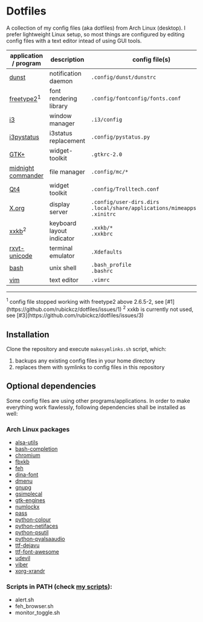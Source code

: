 # Dotfiles

A collection of my config files (aka dotfiles) from Arch Linux (desktop). I prefer lightweight Linux setup, so most things are configured by editing config files with a text editor intead of using GUI tools.

| application / program  | description | config file(s) |
| ------------- | ------------- | ------------- |
| [dunst](https://www.archlinux.org/packages/community/i686/dunst/) | notification daemon | `.config/dunst/dunstrc` |
| [freetype2](https://www.archlinux.org/packages/extra/x86_64/freetype2/)<sup>1</sup> | font rendering library | `.config/fontconfig/fonts.conf` |
| [i3](https://www.archlinux.org/groups/x86_64/i3/)  | window manager | `.i3/config` |
| [i3pystatus](https://www.archlinux.org/groups/x86_64/i3/)  | i3status replacement | `.config/pystatus.py` |
| [GTK+](https://www.archlinux.org/packages/extra/x86_64/gtk2/)  | widget-toolkit | `.gtkrc-2.0` |
| [midnight commander](https://www.archlinux.org/packages/community/x86_64/mc/)  | file manager | `.config/mc/*`  |
| [Qt4](https://www.archlinux.org/packages/extra/x86_64/freetype2/) | widget toolkit | `.config/Trolltech.conf` |
| [X.org](https://www.archlinux.org/packages/extra/x86_64/freetype2/) | display server | `.config/user-dirs.dirs`<br>`.local/share/applications/mimeapps.list`<br>`.xinitrc`  |
| [xxkb](https://www.archlinux.org/packages/community/x86_64/xxkb/)<sup>2</sup> | keyboard layout indicator |`.xxkb/*`<br>`.xxkbrc`  |
| [rxvt-unicode](https://www.archlinux.org/packages/community/x86_64/rxvt-unicode/) | terminal emulator | `.Xdefaults` |
| [bash](https://www.archlinux.org/packages/core/x86_64/bash/) | unix shell | `.bash_profile`<br>`.bashrc`  |
| [vim](https://www.archlinux.org/packages/extra/x86_64/gvim/)  | text editor | `.vimrc` |

<hr>
<sup>1</sup> config file stopped working with freetype2 above 2.6.5-2, see [#1](https://github.com/rubickcz/dotfiles/issues/1)  
<sup>2</sup> xxkb is currently not used, see [#3](https://github.com/rubickcz/dotfiles/issues/3)

## Installation

Clone the repository and execute `makesymlinks.sh` script, which:

1. backups any existing config files in your home directory 
2. replaces them with symlinks to config files in this repository

## Optional dependencies

Some config files are using other programs/applications. In order to make everything work flawlessly, following dependencies shall be installed as well:

### Arch Linux packages
* [alsa-utils](https://www.archlinux.org/packages/extra/x86_64/alsa-utils/)
* [bash-completion](https://www.archlinux.org/packages/extra/any/bash-completion/)
* [chromium](https://www.archlinux.org/packages/extra/x86_64/chromium/)
* [fbxkb](https://aur.archlinux.org/packages/fbxkb/)
* [feh](https://www.archlinux.org/packages/?name=feh)
* [dina-font](https://www.archlinux.org/packages/community/any/dina-font/)
* [dmenu](https://www.archlinux.org/packages/community/x86_64/dmenu/)
* [gnupg](https://www.archlinux.org/packages/core/x86_64/gnupg/)
* [gsimplecal](https://www.archlinux.org/packages/community/x86_64/gsimplecal/)
* [gtk-engines](https://www.archlinux.org/packages/extra/i686/gtk-engines/)
* [numlockx](https://www.archlinux.org/packages/community/x86_64/numlockx/)
* [pass](https://www.archlinux.org/packages/community/any/pass/)
* [python-colour](https://aur.archlinux.org/packages/python-colour/)
* [python-netifaces](https://www.archlinux.org/packages/community/x86_64/python-netifaces/)
* [python-psutil](https://www.archlinux.org/packages/community/x86_64/python-psutil/)
* [python-pyalsaaudio](https://aur.archlinux.org/packages/python-pyalsaaudio/)
* [ttf-dejavu](https://www.archlinux.org/packages/extra/any/ttf-dejavu/)
* [ttf-font-awesome](https://aur.archlinux.org/packages/ttf-font-awesome/)
* [udevil](https://www.archlinux.org/packages/community/x86_64/udevil/)
* [viber](https://aur.archlinux.org/packages/viber/)
* [xorg-xrandr](https://www.archlinux.org/packages/?name=xorg-xrandr)

### Scripts in PATH (check [my scripts](https://github.com/rubickcz/scripts)):
* alert.sh
* feh_browser.sh
* monitor_toggle.sh

